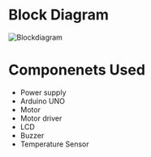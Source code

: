 # Block Diagram
![Blockdiagram](https://user-images.githubusercontent.com/46956641/155834152-9af08508-644b-451d-919c-2156a9ef14dd.png)

# Componenets Used
* Power supply
* Arduino UNO
* Motor
* Motor driver
* LCD
* Buzzer
* Temperature Sensor
